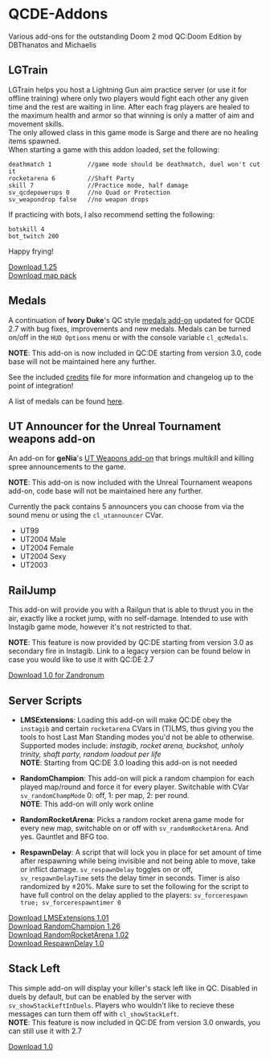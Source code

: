 # QCDE-Addons

Various add-ons for the outstanding Doom 2 mod QC:Doom Edition by DBThanatos and Michaelis

## LGTrain
LGTrain helps you host a Lightning Gun aim practice server (or use it for offline training) where only two players would fight each other any given time and the rest are waiting in line. After each frag players are healed to the maximum health and armor so that winning is only a matter of aim and movement skills.  
The only allowed class in this game mode is Sarge and there are no healing items spawned.  
When starting a game with this addon loaded, set the following:
```
deathmatch 1          //game mode should be deathmatch, duel won't cut it
rocketarena 6         //Shaft Party
skill 7               //Practice mode, half damage
sv_qcdepowerups 0     //no Quad or Protection
sv_weapondrop false   //no weapon drops
```
If practicing with bots, I also recommend setting the following:
```
botskill 4
bot_twitch 200
```

Happy frying!

[Download 1.25](https://allfearthesentinel.com/zandronum/download.php?file=qcde--lgtrain_v1.27.pk3)  
[Download map pack](https://allfearthesentinel.com/zandronum/download.php?file=qcde--lgtrain-arenas_v1.05.pk3)

## Medals

A continuation of **Ivory Duke**'s QC style [medals add-on](https://www.moddb.com/mods/quake-champions-doom-edition/addons/qcde-medals) updated for QCDE 2.7 with bug fixes, improvements and new medals.
Medals can be turned on/off in the `HUD Options` menu or with the console variable `cl_qcMedals`.  

**NOTE**: This add-on is now included in QC:DE starting from version 3.0, code base will not be maintained here any further.  

See the included [credits](https://github.com/kultasakaali/QCDE-Addons/blob/main/Medals/!CREDITS!.txt) file for more information and changelog up to the point of integration!  

A list of medals can be found [here](https://github.com/kultasakaali/QCDE-Addons/blob/main/Medals/qcde_medals.pdf).

## UT Announcer for the Unreal Tournament weapons add-on

An add-on for **geNia**'s [UT Weapons add-on](https://www.moddb.com/mods/quake-champions-doom-edition/addons/unreal-tournament-weapons-for-q-zandronum) that brings multikill and killing spree announcements to the game.  

**NOTE**: This add-on is now included with the Unreal Tournament weapons add-on, code base will not be maintained here any further.  

Currently the pack contains 5 announcers you can choose from via the sound menu or using the `cl_utannouncer` CVar.  

- UT99
- UT2004 Male
- UT2004 Female
- UT2004 Sexy
- UT2003

## RailJump

This add-on will provide you with a Railgun that is able to thrust you in the air, exactly like a rocket jump, with no self-damage. Intended to use with Instagib game mode, however it's not restricted to that.  

**NOTE**: This feature is now provided by QC:DE starting from version 3.0 as secondary fire in Instagib. Link to a legacy version can be found below in case you would like to use it with QC:DE 2.7  

[Download 1.0 for Zandronum](https://allfearthesentinel.com/zandronum/download.php?file=qcde--railjump.pk3)  

## Server Scripts

- **LMSExtensions**: Loading this add-on will make QC:DE obey the `instagib` and certain `rocketarena` CVars in (T)LMS, thus giving you the tools to host Last Man Standing modes you'd not be able to otherwise. Supported modes include: _instagib, rocket arena, buckshot, unholy trinity, shaft party, random loadout per life_  
**NOTE**: Starting from QC:DE 3.0 loading this add-on is not needed

- **RandomChampion**: This add-on will pick a random champion for each played map/round and force it for every player. Switchable with CVar `sv_randomChampMode` 0: off, 1: per map, 2: per round.  
**NOTE**: This add-on will only work online

- **RandomRocketArena**: Picks a random rocket arena game mode for every new map, switchable on or off with `sv_randomRocketArena`. And yes. Gauntlet and BFG too.

- **RespawnDelay**: A script that will lock you in place for set amount of time after respawning while being invisible and not being able to move, take or inflict damage. `sv_respawnDelay` toggles on or off, `sv_respawnDelayTime` sets the delay timer in seconds. Timer is also randomized by ±20%. Make sure to set the following for the script to have full control on the delay applied to the players:
`sv_forcerespawn true; sv_forcerespawntimer 0`

[Download LMSExtensions 1.01](https://allfearthesentinel.com/zandronum/download.php?file=qcde--lmsextensions_v1.01.pk3)  
[Download RandomChampion 1.26](https://allfearthesentinel.com/zandronum/download.php?file=qcde--randomchampion_v1.26.pk3)  
[Download RandomRocketArena 1.02](https://allfearthesentinel.com/zandronum/download.php?file=qcde--randomrocketarena_v1.02.pk3)  
[Download RespawnDelay 1.0](https://allfearthesentinel.com/zandronum/download.php?file=qcde--respawndelay_v1.0.pk3)

## Stack Left

This simple add-on will display your killer's stack left like in QC. Disabled in duels by default, but can be enabled by the server with `sv_showStackLeftInDuels`. Players who wouldn't like to recieve these messages can turn them off with `cl_showStackLeft`.  
**NOTE**: This feature is now included in QC:DE from version 3.0 onwards, you can still use it with 2.7  

[Download 1.0](https://allfearthesentinel.com/zandronum/download.php?file=qcde--stackleft.pk3)
